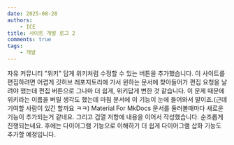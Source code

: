 ```yaml
---
date: 2025-08-28
authors:
    - ICE
title: 사이트 개발 로그 2
comments: true
tags:
    - 개발
---
```

자유 커뮤니티 "위키" 답게 위키처럼 수정할 수 있는 버튼을 추가했습니다. 이 사이트를 편집하려면 어렵게 깃허브 레포지토리에 가서 윈하는 문서에 찾아들어가 편집 요청을 날려야 했는데 편집 버튼으로 그나마 더 쉽게, 위키답게 변한 것 같습니다. 이 문제 때문에 위키라는 이름을 버릴 생각도 했는데 마침 문서에 이 기능이 눈에 들어와서 말이죠.(근데 기여할 사람이 있긴 할까요 ㅋㅋ) Material For MkDocs 문서를 둘러볼때마다 새로운 기능이 추가되는거 같네요. 그리고 검열 저항에 내용을 이어서 작성했습니다. 순조롭게 진행되는네요. 후에는 다이어그램 기능으로 이해하기 더 쉽게 다이어그램 삽화 기능도 추가할 예정입니다.